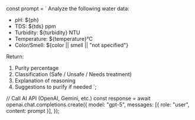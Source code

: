 const prompt = `
  Analyze the following water data:
  - pH: ${ph}
  - TDS: ${tds} ppm
  - Turbidity: ${turbidity} NTU
  - Temperature: ${temperature}°C
  - Color/Smell: ${color || smell || "not specified"}

  Return:
  1. Purity percentage
  2. Classification (Safe / Unsafe / Needs treatment)
  3. Explanation of reasoning
  4. Suggestions to purify if needed
  `;
    
  // Call AI API (OpenAI, Gemini, etc.)
  const response = await openai.chat.completions.create({
    model: "gpt-5",
    messages: [{ role: "user", content: prompt }],
  });